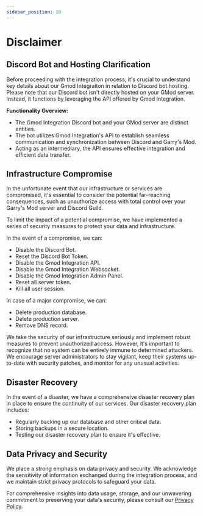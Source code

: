 ```yaml
---
sidebar_position: 10
---
```


# Disclaimer

## Discord Bot and Hosting Clarification

Before proceeding with the integration process, it's crucial to understand key details about our Gmod Integraiton in relation to Discord bot hosting. Please note that our Discord bot isn't directly hosted on your GMod server. Instead, it functions by leveraging the API offered by Gmod Integration.

**Functionality Overview:**

- The Gmod Integration Discord bot and your GMod server are distinct entities.
- The bot utilizes Gmod Integration's API to establish seamless communication and synchronization between Discord and Garry's Mod.
- Acting as an intermediary, the API ensures effective integration and efficient data transfer.

## Infrastructure Compromise

In the unfortunate event that our infrastructure or services are compromised, it's essential to consider the potential far-reaching consequences, such as unauthorize access with total control over your Garry's Mod server and Discord Guild.

To limit the impact of a potential compromise, we have implemented a series of security measures to protect your data and infrastructure.

In the event of a compromise, we can:

- Disable the Discord Bot.
- Reset the Discord Bot Token.
- Disable the Gmod Integration API.
- Disable the Gmod Integration Websocket.
- Disable the Gmod Integration Admin Panel.
- Reset all server token.
- Kill all user session.

In case of a major compromise, we can:

- Delete production database.
- Delete production server.
- Remove DNS record.

We take the security of our infrastructure seriously and implement robust measures to prevent unauthorized access. However, it's important to recognize that no system can be entirely immune to determined attackers. We encourage server administrators to stay vigilant, keep their systems up-to-date with security patches, and monitor for any unusual activities.

## Disaster Recovery

In the event of a disaster, we have a comprehensive disaster recovery plan in place to ensure the continuity of our services. Our disaster recovery plan includes:

- Regularly backing up our database and other critical data.
- Storing backups in a secure location.
- Testing our disaster recovery plan to ensure it's effective.

## Data Privacy and Security

We place a strong emphasis on data privacy and security. We acknowledge the sensitivity of information exchanged during the integration process, and we maintain strict privacy protocols to safeguard your data.

For comprehensive insights into data usage, storage, and our unwavering commitment to preserving your data's security, please consult our [Privacy Policy](https://gmod-integration.com/privacy).
